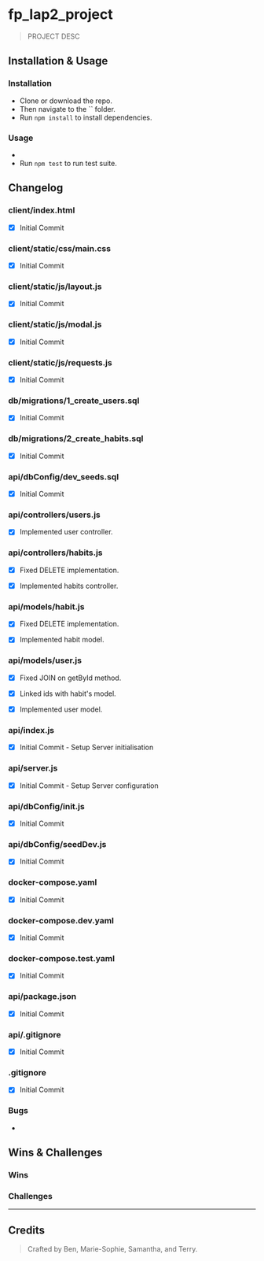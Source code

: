 # fp_lap2_project

> PROJECT DESC

## Installation & Usage

### Installation
* Clone or download the repo.
* Then navigate to the `` folder.
* Run `npm install` to install dependencies.

### Usage
* 
* Run `npm test` to run test suite.

## Changelog

### client/index.html

- [x] Initial Commit

### client/static/css/main.css

- [x] Initial Commit

### client/static/js/layout.js

- [x] Initial Commit

### client/static/js/modal.js

- [x] Initial Commit

### client/static/js/requests.js

- [x] Initial Commit

### db/migrations/1_create_users.sql

- [x] Initial Commit

### db/migrations/2_create_habits.sql

- [x] Initial Commit

### api/dbConfig/dev_seeds.sql

- [x] Initial Commit

### api/controllers/users.js

- [x] Implemented user controller.

### api/controllers/habits.js

- [x] Fixed DELETE implementation.

- [x] Implemented habits controller.

### api/models/habit.js

- [x] Fixed DELETE implementation.

- [x] Implemented habit model.

### api/models/user.js

- [x] Fixed JOIN on getById method.

- [x] Linked ids with habit's model.

- [x] Implemented user model.

### api/index.js

- [x] Initial Commit - Setup Server initialisation

### api/server.js

- [x] Initial Commit - Setup Server configuration

### api/dbConfig/init.js

- [x] Initial Commit

### api/dbConfig/seedDev.js

- [x] Initial Commit

### docker-compose.yaml

- [x] Initial Commit

### docker-compose.dev.yaml

- [x] Initial Commit

### docker-compose.test.yaml

- [x] Initial Commit

### api/package.json

- [x] Initial Commit

### api/.gitignore

- [x] Initial Commit

### .gitignore

- [x] Initial Commit

### Bugs
- 

## Wins & Challenges

### Wins

### Challenges

----
## Credits

>Crafted by Ben, Marie-Sophie, Samantha, and Terry.
